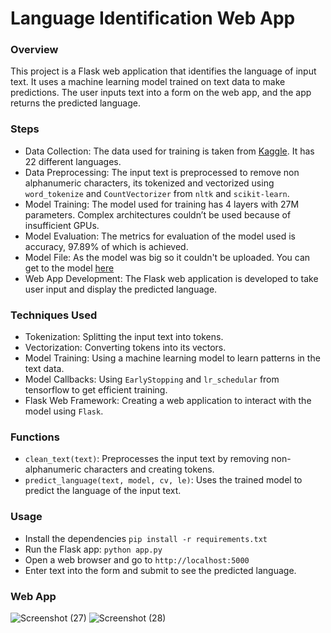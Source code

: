 # Language Identification Web App

### Overview
This project is a Flask web application that identifies the language of input text. It uses a machine learning model trained on text data to make predictions. The user inputs text into a form on the web app, and the app returns the predicted language.

### Steps
- Data Collection: The data used for training is taken from [Kaggle](https://www.kaggle.com/datasets/zarajamshaid/language-identification-datasst). It has 22 different languages.
- Data Preprocessing: The input text is preprocessed to remove non alphanumeric characters, its tokenized and vectorized using `word_tokenize` and `CountVectorizer` from `nltk` and `scikit-learn`.
- Model Training: The model used for training has 4 layers with 27M parameters. Complex architectures couldn’t be used because of insufficient GPUs.
- Model Evaluation: The metrics for evaluation of the model used is accuracy, 97.89% of which is achieved.
- Model File: As the model was big so it couldn't be uploaded. You can get to the model [here](https://huggingface.co/hassaanik/Language_Identifier/blob/main/full_language_identifcation_modelf.h5)
- Web App Development: The Flask web application is developed to take user input and display the predicted language.

### Techniques Used
- Tokenization: Splitting the input text into tokens.
- Vectorization: Converting tokens into its vectors.
- Model Training: Using a machine learning model to learn patterns in the text data.
- Model Callbacks: Using `EarlyStopping` and `lr_schedular` from tensorflow to get efficient training.
- Flask Web Framework: Creating a web application to interact with the model using `Flask`.

### Functions
- `clean_text(text)`: Preprocesses the input text by removing non-alphanumeric characters and creating tokens.
- `predict_language(text, model, cv, le)`: Uses the trained model to predict the language of the input text.
  
### Usage
- Install the dependencies `pip install -r requirements.txt`
- Run the Flask app: `python app.py`
- Open a web browser and go to `http://localhost:5000`
- Enter text into the form and submit to see the predicted language.

### Web App
![Screenshot (27)](https://github.com/HassaanIK/Language_Identification/assets/139614780/1e59ecc8-f8ea-4f63-9da5-ff5a06fa6381)
![Screenshot (28)](https://github.com/HassaanIK/Language_Identification/assets/139614780/2b883da4-f0ca-40a1-a551-9284d657b730)

